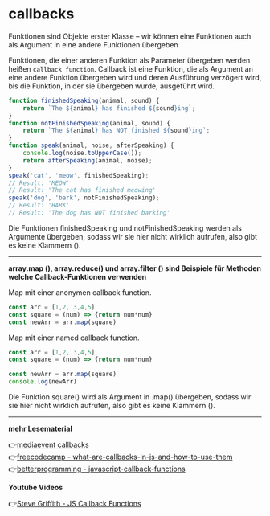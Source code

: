 # callbacks

Funktionen sind Objekte erster Klasse – wir können eine Funktionen auch als Argument in eine andere Funktionen übergeben 

Funktionen, die einer anderen Funktion als Parameter übergeben werden heißen `callback function`.
Callback ist eine Funktion, die als Argument an eine andere Funktion übergeben wird und deren Ausführung verzögert wird, bis die Funktion, in der sie übergeben wurde, ausgeführt wird. 

```javascript
function finishedSpeaking(animal, sound) {
    return `The ${animal} has finished ${sound}ing`;
}
function notFinishedSpeaking(animal, sound) {
    return `The ${animal} has NOT finished ${sound}ing`;
}
function speak(animal, noise, afterSpeaking) {
    console.log(noise.toUpperCase());
    return afterSpeaking(animal, noise);
}
speak('cat', 'meow', finishedSpeaking);
// Result: 'MEOW'
// Result: 'The cat has finished meowing'
speak('dog', 'bark', notFinishedSpeaking);
// Result: 'BARK'
// Result: 'The dog has NOT finished barking'
```

Die Funktionen finishedSpeaking und notFinishedSpeaking werden als Argumente übergeben, sodass wir sie hier nicht wirklich aufrufen, also gibt es keine Klammern ().

---

**array.map (), array.reduce() und array.filter () sind Beispiele für Methoden welche Callback-Funktionen verwenden**

Map mit einer anonymen callback function. 

```javascript
const arr = [1,2, 3,4,5]
const square = (num) => {return num*num}
const newArr = arr.map(square)
```

Map mit einer named callback function. 

```javascript
const arr = [1,2, 3,4,5]
const square = (num) => {return num*num}

const newArr = arr.map(square)
console.log(newArr)
```

Die Funktion square() wird als Argument in .map() übergeben, sodass wir sie hier nicht wirklich aufrufen, also gibt es keine Klammern (). 

---

**mehr Lesematerial**

:point_right:[mediaevent callbacks](https://www.mediaevent.de/javascript/callback-function.html)\
:point_right:[freecodecamp - what-are-callbacks-in-js-and-how-to-use-them](https://www.freecodecamp.org/news/javascript-callback-functions-what-are-callbacks-in-js-and-how-to-use-them/)\
:point_right:[betterprogramming - javascript-callback-functions](https://betterprogramming.pub/thinking-in-javascript-callback-functions-268dd14f2572)


**Youtube Videos**

:point_right:[Steve Griffith - JS Callback Functions](https://www.youtube.com/watch?v=KiLB8sViPMA)


